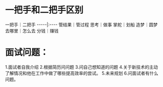 # 一把手和二把手区别
一把手｜二把手
-----|:----
管结果｜管过程
思考｜做事
掌舵｜划船
造梦｜圆梦
去哪里｜怎么去
分钱｜赚钱

# 面试问题：
1.面试者自我介绍
2.根据简历问问题
3.问自己想知道的问题
4.关于新技术的主动了解情况和他在工作中做了哪些提高效率的尝试。
5.未来规划
6.问面试者有什么问题。
